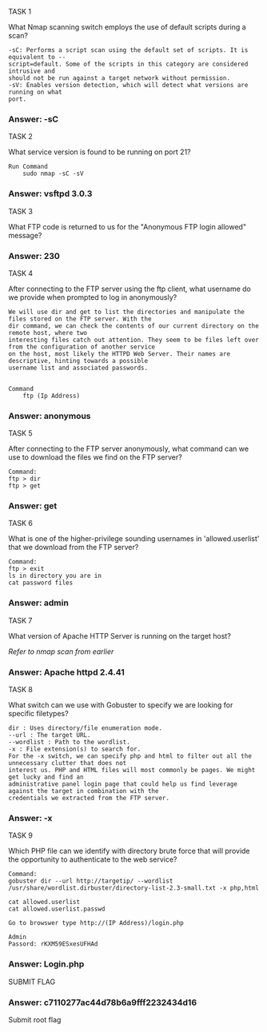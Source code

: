 TASK 1

What Nmap scanning switch employs the use of default scripts during a scan?


    -sC: Performs a script scan using the default set of scripts. It is equivalent to --
    script=default. Some of the scripts in this category are considered intrusive and
    should not be run against a target network without permission.
    -sV: Enables version detection, which will detect what versions are running on what
    port.

### Answer: -sC

TASK 2

What service version is found to be running on port 21?

    Run Command
        sudo nmap -sC -sV 



### Answer: vsftpd 3.0.3

TASK 3

What FTP code is returned to us for the "Anonymous FTP login allowed" message?


### Answer: 230

TASK 4

After connecting to the FTP server using the ftp client, what username do we provide when prompted to log in anonymously?


    We will use dir and get to list the directories and manipulate the files stored on the FTP server. With the
    dir command, we can check the contents of our current directory on the remote host, where two
    interesting files catch out attention. They seem to be files left over from the configuration of another service
    on the host, most likely the HTTPD Web Server. Their names are descriptive, hinting towards a possible
    username list and associated passwords.


    Command
        ftp (Ip Address)


### Answer: anonymous

TASK 5

After connecting to the FTP server anonymously, what command can we use to download the files we find on the FTP server?

    Command:
    ftp > dir
    ftp > get


### Answer: get

TASK 6

What is one of the higher-privilege sounding usernames in 'allowed.userlist' that we download from the FTP server?

    Command: 
    ftp > exit
    ls in directory you are in
    cat password files

### Answer: admin

TASK 7

What version of Apache HTTP Server is running on the target host?

*Refer to nmap scan from earlier*

### Answer: Apache httpd 2.4.41

TASK 8

What switch can we use with Gobuster to specify we are looking for specific filetypes?

    dir : Uses directory/file enumeration mode.
    --url : The target URL.
    --wordlist : Path to the wordlist.
    -x : File extension(s) to search for.
    For the -x switch, we can specify php and html to filter out all the unnecessary clutter that does not
    interest us. PHP and HTML files will most commonly be pages. We might get lucky and find an
    administrative panel login page that could help us find leverage against the target in combination with the
    credentials we extracted from the FTP server.

### Answer: -x


TASK 9

Which PHP file can we identify with directory brute force that will provide the opportunity to authenticate to the web service?

    Command:
    gobuster dir --url http://targetip/ --wordlist /usr/share/wordlist.dirbuster/directory-list-2.3-small.txt -x php,html

    cat allowed.userlist
    cat allowed.userlist.passwd 

    Go to browswer type http://(IP Address)/login.php

    Admin
    Passord: rKXM59ESxesUFHAd


### Answer: Login.php

SUBMIT FLAG

### Answer: c7110277ac44d78b6a9fff2232434d16

Submit root flag